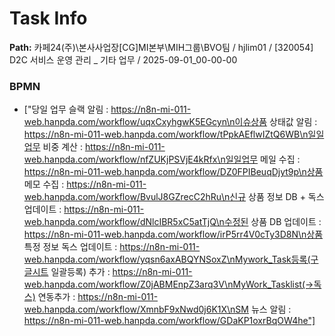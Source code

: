 # Task Info

**Path:** 카페24(주)\본사사업장\[CG]MI본부\MIH그룹\BVO팀 / hjlim01 / [320054] D2C 서비스 운영 관리 _ 기타 업무 / 2025-09-01_00-00-00

### BPMN
- ["당일 업무 슬랙 알림 : https://n8n-mi-011-web.hanpda.com/workflow/uqxCxyhgwK5EGcyn\n이슈상품 상태값 알림 : https://n8n-mi-011-web.hanpda.com/workflow/tPpkAEflwIZtQ6WB\n일일업무 비중 계산 : https://n8n-mi-011-web.hanpda.com/workflow/nfZUKjPSVjE4kRfx\n일일업무 메일 수집 : https://n8n-mi-011-web.hanpda.com/workflow/DZ0FPIBeuqDjyt9p\n상품 메모 수집 : https://n8n-mi-011-web.hanpda.com/workflow/BvulJ8GZrecC2hRu\n신규 상품 정보 DB + 독스 업데이트 : https://n8n-mi-011-web.hanpda.com/workflow/dNlcIBR5xC5atTjQ\n수정된 상품 DB 업데이트 : https://n8n-mi-011-web.hanpda.com/workflow/irP5rr4V0cTy3D8N\n상품 특정 정보 독스 업데이트 : https://n8n-mi-011-web.hanpda.com/workflow/yqsn6axABQYNSoxZ\nMywork_Task등록(구글시트 일괄등록) 추가 : https://n8n-mi-011-web.hanpda.com/workflow/Z0jABMEnpZ3arq3V\nMyWork_Tasklist(→독스) 연동추가 : https://n8n-mi-011-web.hanpda.com/workflow/XmnbF9xNwd0j6K1X\nSM 뉴스 알림 : https://n8n-mi-011-web.hanpda.com/workflow/GDaKP1oxrBqOW4he"]

